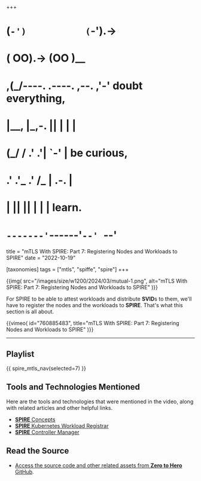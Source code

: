 +++
#   (`-')           (`-').->
#   ( OO).->        (OO )__
# ,(_/----. .----. ,--. ,'-' doubt everything,
# |__,    |\_,-.  ||  | |  |
#  (_/   /    .' .'|  `-'  | be curious,
#  .'  .'_  .'  /_ |  .-.  |
# |       ||      ||  | |  | learn.
# `-------'`------'`--' `--'

title = "mTLS With SPIRE: Part 7: Registering Nodes and Workloads to SPIRE"
date = "2022-10-19"

[taxonomies]
tags = ["mtls", "spiffe", "spire"]
+++

{{img(
  src="/images/size/w1200/2024/03/mutual-1.png",
  alt="mTLS With SPIRE: Part 7: Registering Nodes and Workloads to SPIRE"
)}}

For SPIRE to be able to attest workloads and distribute **SVID**s to them, we'll
have to register the nodes and the workloads to **SPIRE**. That's what this
section is all about.

{{vimeo(
  id="760885483", 
  title="mTLS With SPIRE: Part 7: Registering Nodes and Workloads to SPIRE"
)}}

--------

## Playlist

{{ spire_mtls_nav(selected=7) }}

## Tools and Technologies Mentioned

Here are the tools and technologies that were mentioned in the video, along with
related articles and other helpful links.

* [**SPIRE** Concepts](https://spiffe.io/docs/latest/spire-about/spire-concepts/)
* [**SPIRE** Kubernetes Workload Registrar](https://github.com/spiffe/spire/blob/main/support/k8s/k8s-workload-registrar/README.md)
* [**SPIRE** Controller Manager](https://github.com/spiffe/spire-controller-manager)

## Read the Source

* [Access the source code and other related assets from **Zero to Hero** GitHub](https://github.com/zerotohero-dev/spire-mtls).

